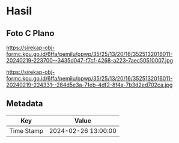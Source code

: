 # Hasil

## Foto C Plano

https://sirekap-obj-formc.kpu.go.id/6ffa/pemilu/ppwp/35/25/13/20/16/3525132016011-20240219-223700--3435d047-f7cf-4268-a223-7aec50510007.jpg

https://sirekap-obj-formc.kpu.go.id/6ffa/pemilu/ppwp/35/25/13/20/16/3525132016011-20240219-224331--284d5e3a-71eb-4df2-8f4a-7b3d2ed702ca.jpg


## Metadata

| Key        | Value               |
| ---------- | ------------------- |
| Time Stamp | 2024-02-26 13:00:00 |



